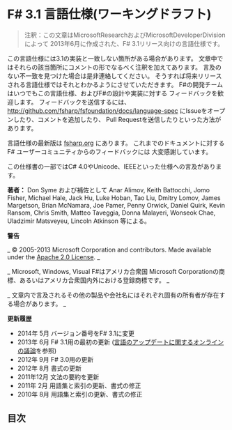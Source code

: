 # F# 3.1 言語仕様(ワーキングドラフト)

> 注釈：この文章はMicrosoftResearchおよびMicrosoftDeveloperDivisionによって
> 2013年6月に作成された、F# 3.1リリース向けの言語仕様です。

この言語仕様には3.1の実装と一致しない箇所がある場合があります。
文章中ではそれらの該当箇所にコメントの形でなるべく注釈を加えてあります。
言及のない不一致を見つけた場合は是非連絡してください。
そうすれば将来リリースされる言語仕様ではそれとわかるようにさせていただきます。
F#の開発チームはいつでもこの言語仕様、およびF#の設計や実装に対する
フィードバックを歓迎します。
フィードバックを送信するには、
http://github.com/fsharp/fsfoundation/docs/language-spec
にIssueをオープンしたり、コメントを追加したり、
Pull Requestを送信したりといった方法があります。

言語仕様の最新版は [fsharp.org](http://fsharp.org/) にあります。
これまでのドキュメントに対するF# ユーザーコミュニティからのフィードバックには
大変感謝しています。

この仕様書の一部ではC# 4.0やUnicode、IEEEといった仕様への言及があります。

**著者：**
Don Syme および補佐として Anar Alimov, Keith Battocchi, Jomo Fisher,
Michael Hale, Jack Hu, Luke Hoban, Tao Liu, Dmitry Lomov,
James Margetson, Brian McNamara, Joe Pamer, Penny Orwick,
Daniel Quirk, Kevin Ransom, Chris Smith, Matteo Taveggia,
Donna Malayeri, Wonseok Chae, Uladzimir Matsveyeu, Lincoln Atkinson
等による。

**警告**

_ © 2005-2013 Microsoft Corporation and contributors. Made available under the [Apache 2.0 License](http://www.apache.org/licenses/LICENSE-2.0.html). _

_ Microsoft, Windows, Visual F#はアメリカ合衆国 Microsoft Corporationの商標、あるいはアメリカ合衆国内外における登録商標です。 _

_ 文章内で言及されるその他の製品や会社名にはそれぞれ固有の所有者が存在する場合があります。 _

**更新履歴**

* 2014年 5月 バージョン番号をF# 3.1に変更
* 2013年 6月 F# 3.1用の最初の更新 ([言語のアップデートに関するオンラインの議論](http://blogs.msdn.com/b/fsharpteam/archive/2013/06/27/announcing-a-pre-release-of-f-3-1-and-the-visual-f-tools-in-visual-studio-2013.aspx)を参照)
* 2012年 9月 F# 3.0用の更新
* 2012年 8月 書式の更新
* 2011年12月 文法の要約を更新
* 2011年 2月 用語集と索引の更新、書式の修正
* 2010年 8月 用語集と索引の更新、書式の修正

## 目次

